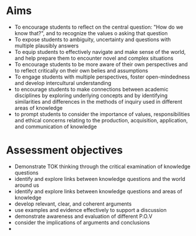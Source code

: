 # Aims 
- To encourage students to reflect on the central question: "How do we know that?", and to recognize the values o asking that question
- To expose students to ambiguity, uncertainty and questions with multiple plausibly answers
- To equip students to effectively navigate and make sense of the world, and help prepare them to encounter novel and complex situations
- To encourage students to be more aware of their own perspectives and to reflect critically on their own belies and assumptions
- To engage students with multiple perspectives, foster open-mindedness and develop intercultural understanding 
- to encourage students to make connections between academic disciplines by exploring underlying concepts and by identifying similarities and differences in the methods of inquiry used in different areas of knowledge
- to prompt students to consider the importance of values, responsibilities and ethical concerns relating to the production, acquisition, application, and communication of knowledge
# Assessment objectives
- Demonstrate TOK thinking through the critical examination of knowledge questions
- identify and explore links between knowledge questions and the world around us
- identify and explore links between knowledge questions and areas of knowledge
- develop relevant, clear, and coherent arguments
- use examples and evidence effectively to support a discussion 
- demonstrate awareness and evaluation of different P.O.V
- consider the implications of arguments and conclusions
- 